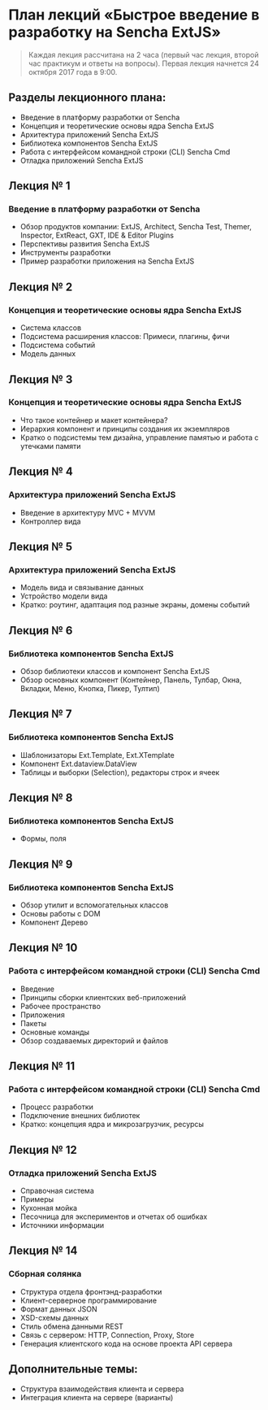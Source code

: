 
# План лекций «Быстрое введение в разработку на Sencha ExtJS»

> Каждая лекция рассчитана на 2 часа (первый час лекция, второй час практикум и ответы на вопросы).
Первая лекция начнется 24 октября 2017 года в 9:00.


## Разделы лекционного плана:

- Введение в платформу разработки от Sencha
- Концепция и теоретические основы ядра Sencha ExtJS
- Архитектура приложений Sencha ExtJS
- Библиотека компонентов Sencha ExtJS
- Работа с интерфейсом командной строки (CLI) Sencha Cmd
- Отладка приложений Sencha ExtJS




## Лекция № 1

### Введение в платформу разработки от Sencha

- Обзор продуктов компании: 
  ExtJS, Architect, Sencha Test, Themer, Inspector,
  ExtReact, GXT, IDE & Editor Plugins
- Перспективы развития Sencha ExtJS
- Инструменты разработки
- Пример разработки приложения на Sencha ExtJS





## Лекция № 2

### Концепция и теоретические основы ядра Sencha ExtJS


- Система классов
- Подсистема расширения классов: Примеси, плагины, фичи
- Подсистема событий
- Модель данных




## Лекция № 3

### Концепция и теоретические основы ядра Sencha ExtJS

- Что такое контейнер и макет контейнера?
- Иерархия компонент и принципы создания их экземпляров
- Кратко о подсистемы тем дизайна, управление памятью и работа с утечками памяти




## Лекция № 4


### Архитектура приложений Sencha ExtJS

- Введение в архитектуру MVC + MVVM
- Контроллер вида



## Лекция № 5

### Архитектура приложений Sencha ExtJS

- Модель вида и связывание данных
- Устройство модели вида
- Кратко: роутинг, адаптация под разные экраны, домены событий








## Лекция № 6



### Библиотека компонентов Sencha ExtJS

- Обзор библиотеки классов и компонент Sencha ExtJS
- Обзор основных компонент (Контейнер, Панель, Тулбар, Окна, Вкладки, Меню, Кнопка, Пикер, Тултип)




## Лекция № 7

### Библиотека компонентов Sencha ExtJS

- Шаблонизаторы Ext.Template, Ext.XTemplate
- Компонент Ext.dataview.DataView
- Таблицы и выборки (Selection), редакторы строк и ячеек




## Лекция № 8

### Библиотека компонентов Sencha ExtJS

- Формы, поля





## Лекция № 9

### Библиотека компонентов Sencha ExtJS

- Обзор утилит и вспомогательных классов
- Основы работы с DOM 
- Компонент Дерево




## Лекция № 10

### Работа с интерфейсом командной строки (CLI) Sencha Cmd

- Введение
- Принципы сборки клиентских веб-приложений
- Рабочее пространство
- Приложения
- Пакеты
- Основные команды
- Обзор создаваемых директорий и файлов



## Лекция № 11

### Работа с интерфейсом командной строки (CLI) Sencha Cmd

- Процесс разработки
- Подключение внешних библиотек
- Кратко: концепция ядра и микрозагрузчик, ресурсы




## Лекция № 12

### Отладка приложений Sencha ExtJS

- Справочная система
- Примеры
- Кухонная мойка
- Песочница для экспериментов и отчетах об ошибках
- Источники информации



## Лекция № 14

### Сборная солянка

- Структура отдела фронтэнд-разработки 
- Клиент-серверное программирование
- Формат данных JSON
- XSD-схемы данных
- Стиль обмена данными REST
- Связь с сервером: HTTP, Connection, Proxy, Store
- Генерация клиентского кода на основе проекта API сервера



## Дополнительные темы:

- Структура взаимодействия клиента и сервера
- Интеграция клиента на сервере (варианты)




